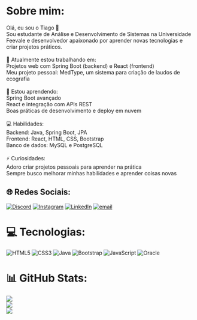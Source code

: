 # Sobre mim:
Olá, eu sou o Tiago 👋<br>Sou estudante de Análise e Desenvolvimento de Sistemas na Universidade Feevale e desenvolvedor apaixonado por aprender novas tecnologias e criar projetos práticos.<br><br>🔭 Atualmente estou trabalhando em:<br>Projetos web com Spring Boot (backend) e React (frontend)<br>Meu projeto pessoal: MedType, um sistema para criação de laudos de ecografia<br><br>🌱 Estou aprendendo:<br>Spring Boot avançado<br>React  e integração com APIs REST<br>Boas práticas de desenvolvimento e deploy em nuvem<br><br>💻 Habilidades:<br>Backend: Java, Spring Boot, JPA<br>Frontend: React, HTML, CSS, Bootstrap<br>Banco de dados: MySQL e PostgreSQL<br><br>⚡ Curiosidades:<br>Adoro criar projetos pessoais para aprender na prática<br>Sempre busco melhorar minhas habilidades e aprender coisas novas


## 🌐 Redes Sociais:
[![Discord](https://img.shields.io/badge/Discord-%237289DA.svg?logo=discord&logoColor=white)](https://discord.gg/tiagosune) [![Instagram](https://img.shields.io/badge/Instagram-%23E4405F.svg?logo=Instagram&logoColor=white)](https://instagram.com/tiago.sune) [![LinkedIn](https://img.shields.io/badge/LinkedIn-%230077B5.svg?logo=linkedin&logoColor=white)](https://linkedin.com/in/tiagosunedev) [![email](https://img.shields.io/badge/Email-D14836?logo=gmail&logoColor=white)](mailto:tiagosune1@hotmail.com) 

# 💻 Tecnologias:
![HTML5](https://img.shields.io/badge/html5-%23E34F26.svg?style=for-the-badge&logo=html5&logoColor=white) ![CSS3](https://img.shields.io/badge/css3-%231572B6.svg?style=for-the-badge&logo=css3&logoColor=white) ![Java](https://img.shields.io/badge/java-%23ED8B00.svg?style=for-the-badge&logo=openjdk&logoColor=white) ![Bootstrap](https://img.shields.io/badge/bootstrap-%238511FA.svg?style=for-the-badge&logo=bootstrap&logoColor=white) ![JavaScript](https://img.shields.io/badge/javascript-%23323330.svg?style=for-the-badge&logo=javascript&logoColor=%23F7DF1E) ![Oracle](https://img.shields.io/badge/Oracle-F80000?style=for-the-badge&logo=oracle&logoColor=white)
# 📊 GitHub Stats:
![](https://github-readme-stats.vercel.app/api?username=tiagosune&theme=dark&hide_border=false&include_all_commits=false&count_private=false)<br/>
![](https://nirzak-streak-stats.vercel.app/?user=tiagosune&theme=dark&hide_border=false)<br/>
![](https://github-readme-stats.vercel.app/api/top-langs/?username=tiagosune&theme=dark&hide_border=false&include_all_commits=false&count_private=false&layout=compact)


<!-- Proudly created with GPRM ( https://gprm.itsvg.in ) -->

